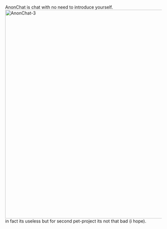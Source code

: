 AnonChat is chat with no need to introduce yourself. 
<img width="528" height="672" alt="AnonChat-3" src="https://github.com/user-attachments/assets/08ed26ec-50e0-47e2-8d87-6abe2a6b0b06" />
in fact its useless but for second pet-project its not that bad (i hope).
